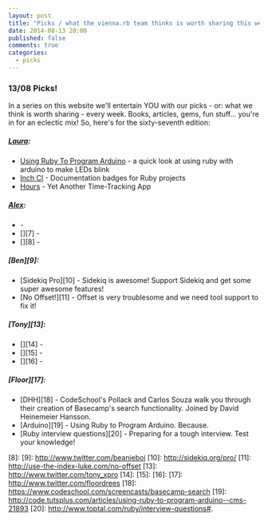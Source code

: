 ```yaml
---
layout: post
title: "Picks / what the vienna.rb team thinks is worth sharing this week"
date: 2014-08-13 20:00
published: false
comments: true
categories:
  - picks
---
```


### 13/08 Picks!

In a series on this website we'll entertain YOU with our picks - or: what we think is worth sharing - every week.
Books, articles, gems, fun stuff... you're in for an eclectic mix! So, here's for the sixty-seventh edition:

##### [Laura][1]:
  - [Using Ruby To Program Arduino][2] - a quick look at using ruby with arduino to make LEDs blink
  - [Inch CI][3] - Documentation badges for Ruby projects
  - [Hours][4] - Yet Another Time-Tracking App

##### [Alex][5]:
  - [][6] -
  - [][7] -
  - [][8] -

##### [Ben][9]:
  - [Sidekiq Pro][10] - Sidekiq is awesome! Support Sidekiq and get some super awesome features!
  - [No Offset!][11] - Offset is very troublesome and we need tool support to fix it!

##### [Tony][13]:
  - [][14] -
  - [][15] -
  - [][16] -

##### [Floor][17]:
  - [DHH][18] - CodeSchool's Pollack and Carlos Souza walk you through their creation of Basecamp's search functionality. Joined by David Heinemeier Hansson.
  - [Arduino][19] - Using Ruby to Program Arduino. Because.
  - [Ruby interview questions][20] - Preparing for a tough interview. Test your knowledge!

[1]: http://www.twitter.com/alicetragedy
[2]: http://code.tutsplus.com/articles/using-ruby-to-program-arduino--cms-21893
[3]: http://inch-ci.org
[4]: https://github.com/DefactoSoftware/Hours
[5]: http://www.twitter.com/alexandertacho
[6]:
[7]:
[8]:
[9]: http://www.twitter.com/beanieboi
[10]: http://sidekiq.org/pro/
[11]: http://use-the-index-luke.com/no-offset
[13]: http://www.twitter.com/tony_xpro
[14]:
[15]:
[16]:
[17]: http://www.twitter.com/floordrees
[18]: https://www.codeschool.com/screencasts/basecamp-search
[19]: http://code.tutsplus.com/articles/using-ruby-to-program-arduino--cms-21893
[20]: http://www.toptal.com/ruby/interview-questions#.

